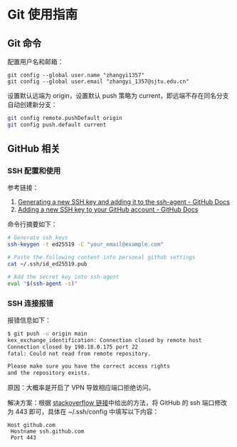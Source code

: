 # Git 使用指南

## Git 命令

配置用户名和邮箱：

````
git config --global user.name "zhangyi1357"
git config --global user.email "zhangyi_1357@sjtu.edu.cn"
````

设置默认远端为 origin，设置默认 push 策略为 current，即远端不存在同名分支自动创建新分支：

```bash
git config remote.pushDefault origin
git config push.default current
```

## GitHub 相关

### SSH 配置和使用

参考链接：

1. [Generating a new SSH key and adding it to the ssh-agent - GitHub Docs](https://docs.github.com/en/authentication/connecting-to-github-with-ssh/generating-a-new-ssh-key-and-adding-it-to-the-ssh-agent)
2. [Adding a new SSH key to your GitHub account - GitHub Docs](https://docs.github.com/en/authentication/connecting-to-github-with-ssh/adding-a-new-ssh-key-to-your-github-account)

命令行摘要如下：

```bash
# Generate ssh keys
ssh-keygen -t ed25519 -C "your_email@example.com"

# Paste the following content into personal github settings
cat ~/.ssh/id_ed25519.pub

# Add the secret key into ssh-agent
eval "$(ssh-agent -s)"
```

### SSH 连接报错

报错信息如下：

```bash
$ git push -u origin main
kex_exchange_identification: Connection closed by remote host
Connection closed by 198.18.0.175 port 22
fatal: Could not read from remote repository.

Please make sure you have the correct access rights
and the repository exists.
```

原因：大概率是开启了 VPN 导致相应端口拒绝访问。

解决方案：根据 [stackoverflow 链接](https://stackoverflow.com/a/60994276/18147684)中给出的方法，将 GitHub 的 ssh 端口修改为 443 即可，具体在 ~/.ssh/config 中填写以下内容：

````
Host github.com
 Hostname ssh.github.com
 Port 443
````

